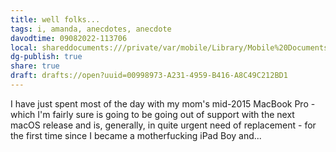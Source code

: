 ```yaml
---
title: well folks...
tags: i, amanda, anecdotes, anecdote
davodtime: 09082022-113706
local: shareddocuments:///private/var/mobile/Library/Mobile%20Documents/iCloud~md~obsidian/Documents/OBSHIDDIAN/drafts/00998973-A231-4959-B416-A8C49C212BD1.md
dg-publish: true
share: true
draft: drafts://open?uuid=00998973-A231-4959-B416-A8C49C212BD1
---
```


I have just spent most of the day with my mom's mid-2015 MacBook Pro - which I'm fairly sure is going to be going out of support with the next macOS release and is, generally, in quite urgent need of replacement - for the first time since I became a motherfucking iPad Boy and...